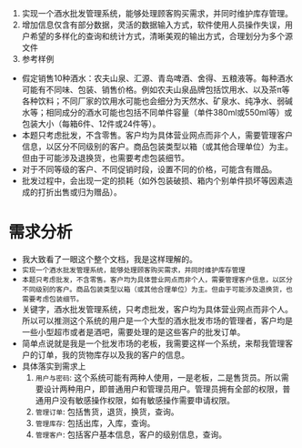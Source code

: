 1. 实现一个酒水批发管理系统，能够处理顾客购买需求，并同时维护库存管理。
2. 增加信息仅含有部分数据，灵活的数据输入方式，软件使用人员操作失误，用户希望的多样化的查询和统计方式，清晰美观的输出方式，合理划分为多个源文件
3. 参考样例
* 假定销售10种酒水：农夫山泉、汇源、青岛啤酒、舍得、五粮液等。每种酒水可能有不同味、包装、销售价格。例如农夫山泉品牌包括饮用水、以及茶π等各种饮料；不同厂家的饮用水可能也会细分为天然水、矿泉水、纯净水、弱碱水等；相同成分的酒水可能也包括不同单件容量（单件380ml或550ml等）或包装大小（每箱6件、12件或24件等）。
* 本题只考虑批发，不含零售。客户均为具体营业网点而非个人，需要管理客户信息，以区分不同级别的客户。商品包装类型以箱（或其他合理单位）为主。但由于可能涉及退换货，也需要考虑包装细节。
* 对于不同等级的客户、不同促销时段，设置不同的价格，可能含有赠品。
* 批发过程中，会出现一定的损耗（如外包装破损、箱内个别单件损坏等因素造成的打折出售或归为赠品）。


# 需求分析
* 我大致看了一眼这个整个文档，我是这样理解的。
* `实现一个酒水批发管理系统，能够处理顾客购买需求，并同时维护库存管理`
* `本题只考虑批发，不含零售。客户均为具体营业网点而非个人，需要管理客户信息，以区分不同级别的客户。商品包装类型以箱（或其他合理单位）为主。但由于可能涉及退换货，也需要考虑包装细节。`
* 关键字，酒水批发管理系统，只考虑批发，客户均为具体营业网点而非个人。所以可以推测这个系统的用户是一个大型的酒水批发市场的管理者，客户均是一些小型超市或者是酒吧，需要处理的是这些客户的批发订单。
* 简单点说就是我是一个批发市场的老板，我需要这样一个系统，来帮我管理客户的订单，我的货物库存以及我的客户的信息。
* 具体落实到需求上
	1. `用户与密码`: 这个系统可能有两种人使用，一是老板，二是售货员。所以需要设计两种用户，即普通用户和管理员用户。管理员拥有全部的权限，普通用户没有敏感操作权限，如有敏感操作需要申请权限。
	2. `管理订单`: 包括售货，退货，换货，查询。
	3. `管理库存`: 包括出库，入库，查询。
	4. `管理客户`: 包括客户基本信息，客户的级别信息，查询。